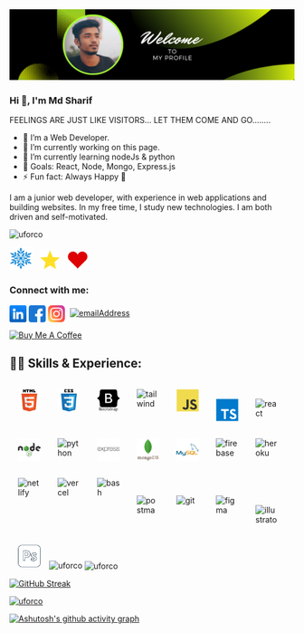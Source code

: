 <img src="https://github.com/uforco/uforco/blob/main/img/mdsharif.png" />

### Hi 👋, I'm Md Sharif
FEELINGS ARE JUST LIKE VISITORS... LET THEM COME AND GO........

- 👑 I’m a Web Developer. 
- 🔭 I’m currently working on this page. 
- 🌱 I’m currently learning nodeJs & python 
- 🥅 Goals: React, Node, Mongo, Express.js 
- ⚡ Fun fact: Always Happy 🤡

<p>I am a junior web developer, with experience in web applications and building websites. In my free time, I study new technologies. I am both driven and self-motivated.<p/>

<p align="left"> <img src="https://komarev.com/ghpvc/?username=uforco&label=Profile%20views&color=0e75b6&style=flat" alt="uforco" /> </p>

<a href='https://archiveprogram.github.com/'><img src='https://raw.githubusercontent.com/acervenky/animated-github-badges/master/assets/acbadge.gif' width='40' height='40'></a> <a href='https://stars.github.com/'><img src='https://raw.githubusercontent.com/acervenky/animated-github-badges/master/assets/starbadge.gif' width='35' height='35'></a> <a href='https://docs.github.com/en/github/supporting-the-open-source-community-with-github-sponsors'><img src='https://raw.githubusercontent.com/acervenky/animated-github-badges/master/assets/sponsorbadge.gif' width='35' height='35'></a> 


<h3 align="left">Connect with me:</h3>
<p align="left">
<a href="https://www.linkedin.com/in/md-sharif-01b5b2289/" target="blank"><img align="center" src="https://github.com/uforco/uforco/blob/main/img/linkedin.png" alt="https://www.linkedin.com/in/md-sharif-01b5b2289/" height="30" width="30" /></a>
  <a href="https://www.facebook.com/srkajoy/" target="blank"><img align="center" src="https://github.com/uforco/uforco/blob/main/img/facebook.png" alt="https://www.facebook.com/srkajoy/" height="30" width="30" /></a> 
  <a href="https://www.instagram.com/md.sharif780/" target="blank"><img align="center" src="https://github.com/uforco/uforco/blob/main/img/instagram.png" alt="https://www.instagram.com/md.sharif780/" height="30" width="30" /></a>
  <a href="mailto:srka780@gmail.com">
  <img style="margin: 5px"
    src="https://img.shields.io/badge/%F0%9F%93%A7%20Email-srka780%40gmail.com-brightgreen"
    alt="emailAddress"
  />
</a>
</p>
<a href="https://www.buymeacoffee.com/Sharif780" target="_blank"><img src="https://cdn.buymeacoffee.com/buttons/v2/default-yellow.png" alt="Buy Me A Coffee" style="height: 60px !important;width: 217px !important;" ></a>




## 👨‍💻 Skills & Experience:
<p align="left">

  <a style="margin: 5px; padding: 10px; " href="https://www.w3.org/html/" target="_blank">
    <img
      src="https://raw.githubusercontent.com/devicons/devicon/master/icons/html5/html5-original-wordmark.svg"
      alt="html5"
      align="left"
      width="40"
      style="margin: 5px; padding: 10px; "
      height="40"
    />
  </a>

  <a style="margin: 5px; padding: 10px; " href="https://www.w3schools.com/css/" target="_blank">
    <img
      src="https://raw.githubusercontent.com/devicons/devicon/master/icons/css3/css3-original-wordmark.svg"
      alt="css3"
      align="left"
      width="40"
      style="margin: 5px; padding: 10px; "
      height="40"
    />
  </a>
  <a style="margin: 5px; padding: 10px; " href="https://getbootstrap.com" target="_blank">
    <img
      src="https://raw.githubusercontent.com/devicons/devicon/master/icons/bootstrap/bootstrap-plain-wordmark.svg"
      alt="bootstrap"
      align="left"
      width="40"
      style="margin: 5px; padding: 10px; "
      height="40"
    />
  </a>

  <a style="margin: 5px; padding: 10px; " href="https://tailwindcss.com/" target="_blank">
    <img
      src="https://www.vectorlogo.zone/logos/tailwindcss/tailwindcss-icon.svg"
      alt="tailwind"
      align="left"
      width="40"
      style="margin: 5px; padding: 10px; "
      height="40"
    />
  </a>

  <a style="margin: 5px; padding: 10px; " href="https://developer.mozilla.org/en-US/docs/Web/JavaScript" >
    <img
      src="https://raw.githubusercontent.com/devicons/devicon/master/icons/javascript/javascript-original.svg"
      alt="javascript"
      align="left"
      width="40"
      style="margin: 5px; padding: 10px; "
      height="40"
    />
  </a>

  <a style="margin: 5px; padding: 10px; " href="https://www.typescriptlang.org/" target="_blank">
    <img
      src="https://raw.githubusercontent.com/devicons/devicon/master/icons/typescript/typescript-original.svg"
      alt="typescript"
      align="left"
      width="40"
      style="margin: 5px; padding: 10px; "
      height="40"
    />
  </a>

  <a style="margin: 5px; padding: 10px; " href="https://reactjs.org/" target="_blank">
    <img
      src="https://reactnative.dev/img/header_logo.svg"
      alt="react"
      align="left"
      width="40"
      style="margin: 5px; padding: 10px; "
      height="40"
    />
  </a>

  <a style="margin: 5px; padding: 10px; " href="https://nodejs.org" target="_blank">
    <img
      src="https://raw.githubusercontent.com/devicons/devicon/master/icons/nodejs/nodejs-original-wordmark.svg"
      alt="nodejs"
      align="left"
      width="40"
      style="margin: 5px; padding: 10px; "
      height="40"
    />
  </a>
  <a style="margin: 5px; padding: 10px; " href="https://www.python.org" target="_blank">
    <img
      src="https://www.vectorlogo.zone/logos/python/python-icon.svg"
      alt="python"
      align="left"
      width="40"
      style="margin: 5px; padding: 10px; "
      height="40"
    />
  </a>

  <a style="margin: 5px; padding: 10px; " href="https://expressjs.com" target="_blank">
    <img
      src="https://raw.githubusercontent.com/devicons/devicon/master/icons/express/express-original-wordmark.svg"
      alt="express"
      align="left"
      width="40"
      style="margin: 5px; padding: 10px; "
      height="40"
    />
  </a>

  <a style="margin: 5px; padding: 10px; " href="https://www.mongodb.com/" target="_blank">
    <img
      src="https://raw.githubusercontent.com/devicons/devicon/master/icons/mongodb/mongodb-original-wordmark.svg"
      alt="mongodb"
      align="left"
      width="40"
      style="margin: 5px; padding: 10px; "
      height="40"
    />
  </a>

  <a style="margin: 5px; padding: 10px; " href="https://www.mysql.com/" target="_blank">
    <img
      src="https://raw.githubusercontent.com/devicons/devicon/master/icons/mysql/mysql-original-wordmark.svg"
      alt="mysql"
      align="left"
      width="40"
      style="margin: 5px; padding: 10px; "
      height="40"
    />
  </a>

  <a style="margin: 5px; padding: 10px; " href="https://firebase.google.com/" target="_blank">
    <img
      src="https://www.vectorlogo.zone/logos/firebase/firebase-icon.svg"
      alt="firebase"
      align="left"
      width="40"
      style="margin: 5px; padding: 10px; "
      height="40"
    />
  </a>

  <a style="margin: 5px; padding: 10px; " href="https://heroku.com" target="_blank">
    <img
      src="https://www.vectorlogo.zone/logos/heroku/heroku-icon.svg"
      alt="heroku"
      align="left"
      width="40"
      style="margin: 5px; padding: 10px; "
      height="40"
    />
  </a>
  <a style="margin: 5px; padding: 10px; " href="https://www.netlify.com" target="_blank">
    <img
      src="https://www.vectorlogo.zone/logos/netlify/netlify-ar21.svg"
      alt="netlify"
      align="left"
      width="40"
      style="margin: 5px; padding: 10px; "
      height="40"
    />
  </a>
  <a style="margin: 5px; padding: 10px; " href="https://vercel.com" target="_blank">
    <img
      src="https://www.vectorlogo.zone/logos/vercel/vercel-ar21.svg"
      alt="vercel"
      align="left"
      width="40"
      style="margin: 5px; padding: 10px; "
      height="40"
    />
  </a>

  <a style="margin: 5px; padding: 10px; " href="https://www.gnu.org/software/bash/"
    target="_blank">
    <img
      src="https://www.vectorlogo.zone/logos/gnu_bash/gnu_bash-icon.svg"
      alt="bash"
      align="left"
      width="40"
      style="margin: 5px; padding: 10px; "
      height="40"
    />
  </a>

  <a href="https://postman.com" target="_blank">
    <img
      src="https://www.vectorlogo.zone/logos/getpostman/getpostman-icon.svg"
      alt="postman"
      align="left"
      width="40"
      style="margin: 5px; padding: 10px; "
      height="40"
    />
  </a>

  <a style="margin: 5px; padding: 10px; " href="https://git-scm.com/" target="_blank">
    <img
      src="https://www.vectorlogo.zone/logos/git-scm/git-scm-icon.svg"
      alt="git"
      align="left"
      width="40"
      style="margin: 5px; padding: 10px; "
      height="40"
    />
  </a>

  <a style="margin: 5px; padding: 10px; " href="https://www.figma.com/" target="_blank">
    <img
      src="https://www.vectorlogo.zone/logos/figma/figma-icon.svg"
      alt="figma"
      align="left"
      width="40"
      style="margin: 5px; padding: 10px; "
      height="40"
    />
  </a>

  <a style="margin: 5px; padding: 10px; " href="https://www.adobe.com/in/products/illustrator.html" target="_blank">
    <img
      src="https://www.vectorlogo.zone/logos/adobe_illustrator/adobe_illustrator-icon.svg"
      alt="illustrator"
      align="left"
      width="40"
      style="margin: 5px; padding: 10px; "
      height="40"
    />
  </a>

  <a style="margin: 5px; padding: 10px; " href="https://www.photoshop.com/en" target="_blank">
    <img
      src="https://raw.githubusercontent.com/devicons/devicon/master/icons/photoshop/photoshop-line.svg"
      alt="photoshop"
      align="left"
      width="40"
      style="margin: 5px; padding: 10px; "
      height="40"
    />
  </a>

</p>

<br/>
<br/>
<br/>
<br/>
<br/>



<div>
  <p><img align="left" src="https://github-readme-stats.vercel.app/api/top-langs?username=uforco&show_icons=true&locale=en&layout=compact" alt="uforco" /></p>

<p>&nbsp;<img align="center" src="https://github-readme-stats.vercel.app/api?username=uforco&show_icons=true&locale=en" alt="uforco" /></p>
</div>

[![GitHub Streak](https://github-readme-streak-stats.herokuapp.com?user=uforco)](https://git.io/streak-stats)

<p align="left"> <a href="https://github.com/ryo-ma/github-profile-trophy"><img src="https://github-profile-trophy.vercel.app/?username=uforco" alt="uforco" /></a> </p>

[![Ashutosh's github activity graph](https://github-readme-activity-graph.vercel.app/graph?username=uforco&bg_color=000000&color=c4c4c4&line=ffffff&point=00eeff&area=true&hide_border=true)](https://github.com/ashutosh00710/github-readme-activity-graph)

